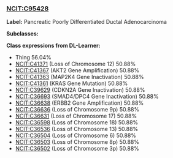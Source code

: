 
### [NCIT:C95428](http://purl.obolibrary.org/obo/NCIT_C95428)
**Label:** Pancreatic Poorly Differentiated Ductal Adenocarcinoma

**Subclasses:** 

**Class expressions from DL-Learner:**

- Thing 56.04%
- [NCIT:C41371](http://purl.obolibrary.org/obo/NCIT_C41371) (Loss of Chromosome 12) 50.88%
- [NCIT:C41367](http://purl.obolibrary.org/obo/NCIT_C41367) (AKT2 Gene Amplification) 50.88%
- [NCIT:C41363](http://purl.obolibrary.org/obo/NCIT_C41363) (MAP2K4 Gene Inactivation) 50.88%
- [NCIT:C41361](http://purl.obolibrary.org/obo/NCIT_C41361) (KRAS Gene Mutation) 50.88%
- [NCIT:C39629](http://purl.obolibrary.org/obo/NCIT_C39629) (CDKN2A Gene Inactivation) 50.88%
- [NCIT:C36693](http://purl.obolibrary.org/obo/NCIT_C36693) (SMAD4/DPC4 Gene Inactivation) 50.88%
- [NCIT:C36638](http://purl.obolibrary.org/obo/NCIT_C36638) (ERBB2 Gene Amplification) 50.88%
- [NCIT:C36636](http://purl.obolibrary.org/obo/NCIT_C36636) (Loss of Chromosome 9p) 50.88%
- [NCIT:C36631](http://purl.obolibrary.org/obo/NCIT_C36631) (Loss of Chromosome 17) 50.88%
- [NCIT:C36598](http://purl.obolibrary.org/obo/NCIT_C36598) (Loss of Chromosome 18) 50.88%
- [NCIT:C36536](http://purl.obolibrary.org/obo/NCIT_C36536) (Loss of Chromosome 13) 50.88%
- [NCIT:C36504](http://purl.obolibrary.org/obo/NCIT_C36504) (Loss of Chromosome 6) 50.88%
- [NCIT:C36503](http://purl.obolibrary.org/obo/NCIT_C36503) (Loss of Chromosome 8p) 50.88%
- [NCIT:C36502](http://purl.obolibrary.org/obo/NCIT_C36502) (Loss of Chromosome 3p) 50.88%


